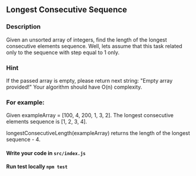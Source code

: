## Longest Consecutive Sequence

### Description
Given an unsorted array of integers, find the length of the longest consecutive elements sequence.
Well, lets assume that this task related only to the sequence with step equal to 1 only.

### Hint
If the passed array is empty, please return next string: "Empty array provided!"
Your algorithm should have O(n) complexity.

### For example:
Given exampleArray = [100, 4, 200, 1, 3, 2].
The longest consecutive elements sequence is [1, 2, 3, 4].

longestConsecutiveLength(exampleArray) returns the length of the longest sequence - 4.

#### Write your code in `src/index.js`
#### Run test locally `npm test`
